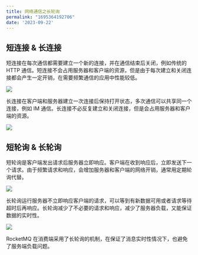 ```yaml
---
title: 网络通信之长轮询
permalink: "1695364192706"
date: '2023-09-22'
---
```


## 短连接 & 长连接

短连接在每次通信都需要建立一个新的连接，并在通信结束后关闭，例如传统的 HTTP 通信。短连接不会占用服务器和客户端的资源，但是由于每次建立和关闭连接都会产生一定开销，在需要频繁通信的应用中性能较低。

![](https://image.caojiantao.site:1024/4d38816f-3cbc-4a11-802a-bf74d4ecbea9.jpg)

长连接在客户端和服务器建立一次连接后保持打开状态，多次通信可以共享同一个连接，例如 IM 通信。长连接不必反复建立和关闭连接，但是会占用服务器和客户端的资源。

![](https://image.caojiantao.site:1024/c02c9597-4bfd-470b-bbd5-1ed20a78debc.jpg)

## 短轮询 & 长轮询

短轮询是客户端发出请求后服务器立即响应。客户端在收到响应后，立即发送下一个请求。由于频繁请求和响应，会增加服务器和客户端的网络开销，通常用定期轮询代替。

![](https://image.caojiantao.site:1024/fa172f16-e642-492f-a7fa-80295d65fe42.jpg)

长轮询运行服务器不立即响应客户端的请求，可以等到有新数据可用或者请求等待超时后再响应。长轮询减少了不必要的请求和响应，减少了服务器负载，又能保证数据的实时性。

![](https://image.caojiantao.site:1024/c6023aa6-9856-4bb9-9bfa-ebb85e48fe71.jpg)

RocketMQ 在消费端采用了长轮询的机制，在保证了消息实时性情况下，也避免了服务端负载问题。

